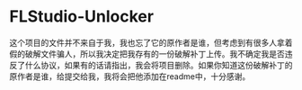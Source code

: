 # FLStudio-Unlocker
这个项目的文件并不来自于我，我也忘了它的原作者是谁，但考虑到有很多人拿着假的破解文件骗人，所以我决定把我存有的一份破解补丁上传。我不确定我是否违反了什么协议，如果有的话请指出，我会将项目删除。如果你知道这份破解补丁的原作者是谁，给提交给我，我将会把他添加在readme中，十分感谢。

